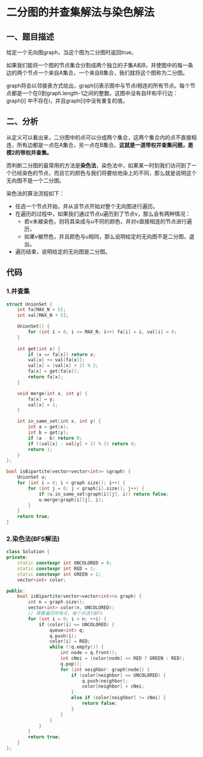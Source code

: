 # 二分图的并查集解法与染色解法

## 一、题目描述

给定一个无向图graph，当这个图为二分图时返回true。

如果我们能将一个图的节点集合分割成两个独立的子集A和B，并使图中的每一条边的两个节点一个来自A集合，一个来自B集合，我们就将这个图称为二分图。

graph将会以邻接表方式给出，graph[i]表示图中与节点i相连的所有节点。每个节点都是一个在0到graph.length-1之间的整数。这图中没有自环和平行边： graph[i] 中不存在i，并且graph[i]中没有重复的值。



## 二、分析

从定义可以看出来，二分图中的点可以分成两个集合，这两个集合内的点不直接相连，所有边都是一点在A集合，另一点在B集合。**这就是一道带权并查集问题，是模2的带权并查集。**

而判断二分图的最常用的方法是**染色法**，染色法中，如果某一时刻我们访问到了一个已经染色的节点，而且它的颜色与我们将要给他染上的不同，那么就是说明这个无向图不是一个二分图。

染色法的算法流程如下：

+ 任选一个节点开始，并从该节点开始对整个无向图进行遍历。
+ 在遍历的过程中，如果我们通过节点u遍历到了节点v，那么会有两种情况：
  + 若v未被染色，则将其染成与u不同的颜色，并对v直接相连的节点进行遍历，
  + 如果v被然色，并且颜色与u相同，那么说明给定的无向图不是二分图，退出。
+ 遍历结束，说明给定的无向图是二分图。



## 代码

### 1.并查集

```c++
struct UnionSet {
    int fa[MAX_N + 5];
    int val[MAX_N + 5];

    UnionSet() {
        for (int i = 0; i <= MAX_N; i++) fa[i] = i, val[i] = 0;
    }
    
    int get(int x) {
        if (x == fa[x]) return x;
        val[x] += val[fa[x]];
        val[x] = (val[x] + 2) % 2;
        fa[x] = get(fa[x]);
        return fa[x];
    }

    void merge(int x, int y) {
        fa[x] = y;
        val[x] = 1;
    }

    int in_same_set(int x, int y) {
        int a = get(x);
        int b = get(y);
        if (a - b) return 0;
        if ((val[x] - val[y] + 2) % 2) return 0;
        return 1;
    }
};

bool isBipartite(vector<vector<int>> &graph) {
    UnionSet u;
    for (int i = 0; i < graph.size(); i++) {
        for (int j = 0; j < graph[i].size(); j++) {
            if (u.in_same_set(graph[i][j], i)) return false;
            u.merge(graph[i][j], i);
        }
    }
    return true;
}
```



### 2.染色法(BFS解法)

```c++
class Solution {
private:
    static constexpr int UNCOLORED = 0;
    static constexpr int RED = 1;
    static constexpr int GREEN = 2;
    vector<int> color;

public:
    bool isBipartite(vector<vector<int>>& graph) {
        int n = graph.size();
        vector<int> color(n, UNCOLORED);
        // 需要遍历所有点，每个点进行BFS
        for (int i = 0; i < n; ++i) {
            if (color[i] == UNCOLORED) {
                queue<int> q;
                q.push(i);
                color[i] = RED;
                while (!q.empty()) {
                    int node = q.front();
                    int cNei = (color[node] == RED ? GREEN : RED);
                    q.pop();
                    for (int neighbor: graph[node]) {
                        if (color[neighbor] == UNCOLORED) {
                            q.push(neighbor);
                            color[neighbor] = cNei;
                        }
                        else if (color[neighbor] != cNei) {
                            return false;
                        }
                    }
                }
            }
        }
        return true;
    }
};
```

